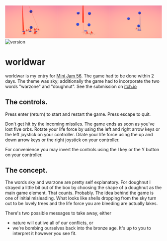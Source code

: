 ![about](img0.png)
![version](https://img.shields.io/badge/released-v1.1-green)
# worldwar
worldwar is my entry for [Mini Jam 56](https://itch.io/jam/mini-jam-56-sky).
The game had to be done within 2 days. The theme was sky; additionally the game had to incorporate the two words "warzone" and "doughnut". See the submission on [itch.io](https://daniellanner.itch.io/worldwar)

## The controls.
Press enter (return) to start and restart the game. Press escape to quit.

Don't get hit by the incoming missiles. The game ends as soon as you've lost five orbs. Rotate your life force by using the left and right arrow keys or the left joystick on your controller. Dilate your life force using the up and down arrow keys or the right joystick on your controller.

For convenience you may invert the controls using the I key or the Y button on your controller.

## The concept.

The words sky and warzone are pretty self explanatory. For doughnut I strayed a little bit out of the box by choosing the shape of a doughnut as the main game element. That counts. Probably. The idea behind the game is one of initial misleading. What looks like shells dropping from the sky turn out to be lovely trees and the life force you are bleeding are actually lakes. 

There's two possible messages to take away, either 

* nature will outlive all of our conflicts, or 
* we're bombing ourselves back into the bronze age.
It's up to you to interpret it however you see fit.
